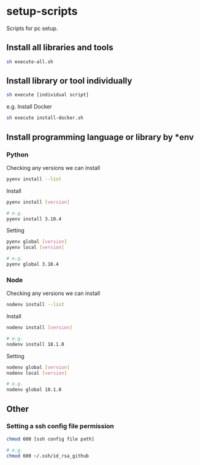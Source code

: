 # setup-scripts
Scripts for pc setup.

## Install all libraries and tools
```sh
sh execute-all.sh
```

## Install library or tool individually
```sh
sh execute [individual script]
```

e.g. Install Docker
```sh
sh execute install-docker.sh
```

## Install programming language or library by *env
### Python
Checking any versions we can install
```sh
pyenv install --list
```

Install
```sh
pyenv install [version]

# e.g. 
pyenv install 3.10.4
```

Setting
```sh
pyenv global [version]
pyenv local [version]

# e.g.
pyenv global 3.10.4
```

### Node
Checking any versions we can install
```sh
nodenv install --list
```

Install
```sh
nodenv install [version]

# e.g.
nodenv install 18.1.0
```

Setting
```sh
nodenv global [version]
nodenv local [version]

# e.g.
nodenv global 18.1.0
```

## Other
### Setting a ssh config file permission
```sh
chmod 600 [ssh config file path]

# e.g.
chmod 600 ~/.ssh/id_rsa_github
```
